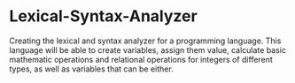 # Lexical-Syntax-Analyzer
Creating the lexical and syntax analyzer for a programming language. This language will be able to create variables, assign them value, calculate basic mathematic operations and relational operations for integers of different types, as well as variables that can be either.
